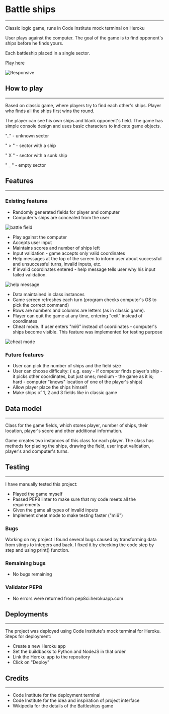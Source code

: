 # Battle ships
<hr>

Classic logic game, runs in Code Institute mock terminal on Heroku

User plays against the computer. The goal of the game is to find 
opponent's ships before he finds yours.

Each battleship placed in a single sector.

[Play here](https://tech-battle-ships-307012725313.herokuapp.com/)


![Responsive](https://i.ibb.co/gr6JZ0Z/2023-10-02-21-21-34.png)
## How to play
<hr>

Based on classic game, where players try to find each other's
ships. Player who finds all the ships first wins the round.

The player can see his own ships and blank opponent's field.
The game has simple console design and uses basic characters 
to indicate game objects.

".."  - unknown sector

" > " - sector with a ship

" X " - sector with a sunk ship

" _ " - empty sector

## Features
<hr>

### Existing features
- Randomly generated fields for player and computer
- Computer's ships are concealed from the user

![battle field](https://i.ibb.co/3RxP0Qm/2023-10-02-22-06-13.png)

- Play against the computer
- Accepts user input
- Maintains scores and number of ships left
- Input validation - game accepts only valid coordinates
- Help messages at the top of the screen to inform user
about successful and unsuccessful turns, invalid inputs,
etc.
- If invalid coordinates entered - help message tells
user why his input failed validation.

![help message](https://i.ibb.co/sK9HSRk/2023-10-02-22-07-10.png)

- Data maintained in class instances
- Game screen refreshes each turn (program checks
computer's OS to pick the correct command)
- Rows are numbers and columns are letters (as in 
classic game).
- Player can quit the game at any time, entering "exit"
instead of coordinates
- Cheat mode. If user enters "mi6" instead of
coordinates - computer's ships become visible. This feature
was implemented for testing purpose

![cheat mode](https://i.ibb.co/5kZhk1X/2023-10-02-22-07-25.png)

### Future features
- User can pick the number of ships and the field size
- User can choose difficulty: ( e.g. easy - if computer finds 
player's ship - it picks other coordinates, but just
ones; medium - the game as it is; hard - computer "knows"
location of one of the player's ships)
- Allow player place the ships himself
- Make ships of 1, 2 and 3 fields like in classic game

## Data model
<hr>
Class for the game fields, which stores player, number of
ships, their location, player's score and other additional
information.

Game creates two instances of this class for each player.
The class has methods for placing the ships, drawing the 
field, user input validation, player's and computer's
turns.

## Testing
<hr>
I have manually tested this project:

- Played the game myself
- Passed PEP8 linter to make sure that my code meets all
the requirements
- Given the game all types of invalid inputs
- Implement cheat mode to make testing faster ("mi6")

### Bugs
Working on my project I found several bugs caused by 
transforming data from stings to integers and back. I 
fixed it by checking the code step by step and using
print() function.

### Remaining bugs

- No bugs remaining

### Validator PEP8
- No errors were returned from pep8ci.herokuapp.com

## Deployments
<hr>
The project was deployed using Code Institute's mock
terminal for Heroku.
Steps for deployment:

- Create a new Heroku app
- Set the buildbacks to Python and NodeJS in that order
- Link the Heroku app to the repository
- Click on "Deploy"

## Credits
<hr>

- Code Institute for the deployment terminal
- Code Institute for the idea and inspiration
of project interface
- Wikipedia for the details of the Battleships game
